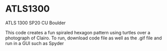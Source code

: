 # ATLS1300
ATLS 1300 SP20 CU Boulder

This code creates a fun spiraled hexagon pattern using turtles over a photograph of Clairo. 
To run, download code file as well as the .gif file and run in a GUI such as Spyder

